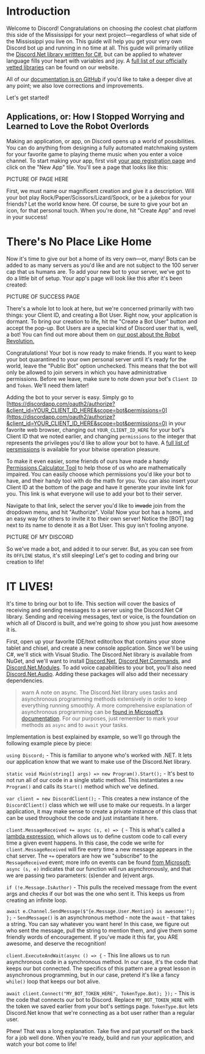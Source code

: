 # Introduction

Welcome to Discord! Congratulations on choosing _the_ coolest chat platform this side of the Mississippi for your next project—regardless of what side of the Mississippi you live on. This guide will help you get your very own Discord bot up and running in no time at all. This guide will primarily utilize the [Discord.Net library writtten for C#](https://github.com/RogueException/Discord.Net), but can be applied to whatever language fills your heart with variables and joy. A [full list of our officially vetted libraries](https://discordapp.com/developers/docs/topics/libraries) can be found on our website.

All of our [documentation is on GitHub](https://github.com/hammerandchisel/discord-api-docs) if you'd like to take a deeper dive at any point; we also love corrections and improvements.

Let's get started!

## Applications, or: How I Stopped Worrying and Learned to Love the Robot Overlords

Making an application, or app, on Discord opens up a world of possibilities. You can do anything from designing a fully automated matchmaking system for your favorite game to playing theme music when you enter a voice channel. To start making your app, first visit [your app registration page](https://discordapp.com/developers/applications/me) and click on the "New App" tile. You'll see a page that looks like this:

PICTURE OF PAGE HERE

First, we must name our magnificent creation and give it a description. Will your bot play Rock/Paper/Scissors/Lizard/Spock, or be a jukebox for your friends? Let the world know here. Of course, be sure to give your bot an icon, for that personal touch. When you're done, hit "Create App" and revel in your success!

# There's No Place Like Home

Now it's time to give our bot a home of its very own—or, many! Bots can be added to as many servers as you'd like and are not subject to the 100 server cap that us humans are. To add your new bot to your server, we've got to do a little bit of setup. Your app's page will look like this after it's been created:

PICTURE OF SUCCESS PAGE

There's a whole lot to look at here, but we're concerned primarily with two things: your Client ID, and creating a Bot User.  Right now, your application is dormant. To bring our creation to life, hit the "Create a Bot User" button and accept the pop-up. Bot Users are a special kind of Discord user that is, well, a bot! You can find out more about them on [our post about the Robot Revolution.](https://blog.discordapp.com/the-robot-revolution-has-unofficially-begun-unofficial-api-23a3c722d5bf#.l20q61gl5) 

Congratulations! Your bot is now ready to make friends. If you want to keep your bot quarantined to your own personal server until it's ready for the world, leave the "Public Bot" option unchecked. This means that the bot will only be allowed to join servers in which you have administrative permissions. Before we leave, make sure to note down your bot's `Client ID` and `Token`. We'll need them later!

Adding the bot to your server is easy. Simply go to [https://discordapp.com/oauth2/authorize?&client_id=YOUR_CLIENT_ID_HERE&scope=bot&permissions=0](https://discordapp.com/oauth2/authorize?&client_id=YOUR_CLIENT_ID_HERE&scope=bot&permissions=0) in your favorite web browser, changing out `YOUR_CLIENT_ID_HERE` for your bot's Client ID that we noted earlier, and changing `permissions` to the integer that represents the privileges you'd like to allow your bot to have. A [full list of persmissions](https://discordapp.com/developers/docs/topics/permissions#bitwise-permission-flags) is available for your bitwise operation pleasure.

To make it even easier, some friends of ours have made a handy [Permissions Calculator Tool](https://discordapi.com/permissions.html#) to help those of us who are mathematically impaired. You can easily choose which permissions you'd like your bot to have, and their handy tool with do the math for you. You can also insert your Client ID at the bottom of the page and have it generate your invite link for you. This link is what everyone will use to add your bot to their server.

Navigate to that link, select the server you'd like to ~~invade~~ join from the dropdown menu, and hit "Authorize". Voila! Now your bot has a home, and an easy way for others to invite it to their own server! Notice the [BOT] tag next to its name to denote it as a Bot User. This guy isn't fooling anyone.

PICTURE OF MY DISCORD

So we've made a bot, and added it to our server. But, as you can see from its `OFFLINE` status, it's still sleeping! Let's get to coding and bring our creation to life!

# IT LIVES!

It's time to bring our bot to life. This section will cover the basics of receiving and sending messages to a server using the Discord.Net C# library. Sending and receiving messages, text or voice, is the foundation on which all of Discord is built, and we're going to show you just how awesome it is.

First, open up your favorite IDE/text editor/box that contains your stone tablet and chisel, and create a new console application. Since we'll be using C#, we'll stick with Visual Studio. The Discord.Net library is available from NuGet, and we'll want to install [Discord.Net](https://www.nuget.org/packages/Discord.Net), [Discord.Net.Commands](https://www.nuget.org/packages/Discord.Net.Commands), and [Discord.Net.Modules](https://www.nuget.org/packages/Discord.Net.Modules). To add voice capabilities to your bot, you'll also need [Discord.Net.Audio](https://www.nuget.org/packages/Discord.Net.Audio). Adding these packages will also add their necessary dependencies.

>warn
> A note on async. The Discord.Net library uses tasks and asynchronous programming methods extensively in order to keep everything running smoothly. A more comprehensive explanation of asynchronous programming can be [found in Microsoft's documentation](https://msdn.microsoft.com/en-us/library/mt674882.aspx). For our purposes, just remember to mark your methods as `async` and to `await` your tasks.

Implementation is best explained by example, so we'll go through the following example piece by piece:

<script src="https://gist.github.com/msciotti/7854499bd63a565bf2340dc23b3c0cda.js"></script>

`using Discord;` - This is familiar to anyone who's worked with .NET. It lets our application know that we want to make use of the Discord.Net library. 

`static void Main(string[] args) => new Program().Start();` - It's best to not run all of our code in a single static method. This instantiates a `new Program()` and calls its `Start()` method which we've defined.

`var client = new DiscordClient();` - This creates a new instance of the `DiscordClient()` class which we will use to make our requests. In a larger application, it may make sense to create a private instance of this class that can be used throughout the code and just instantiate it here.

`client.MessageReceived += async (s, e) => {` - This is what's called a [lambda expression](https://msdn.microsoft.com/en-us/library/bb397687.aspx), which allows us to define custom code to call every time a given event happens. In this case, the code we write for `client.MessageReceived` will fire every time a new message appears in the chat server. The `+=` operators are how we "subscribe" to the `MessageReceived` event; more info on events can be found [from Microsoft](https://msdn.microsoft.com/en-us/library/awbftdfh.aspx); `async (s, e)` indicates that our function will run asynchronously, and that we are passing two parameters: (s)ender and (e)vent args.

`if (!e.Message.IsAuthor)` - This pulls the received message from the event args and checks if our bot was the one who sent it. This keeps us from creating an infinite loop.

`await e.Channel.SendMessage($"{e.Message.User.Mention} is awesome!"); };` - `SendMessage()` is an asynchronous method - note the `await` - that takes a string. You can say whatever you want here! In this case, we figure out who sent the message, pull the string to mention them, and give them some friendly words of encouragement. If you've made it this far, you ARE awesome, and deserve the recognition!

`client.ExecuteAndWait(async () => {` - This line allows us to run asynchronous code in a synchronous method. In our case, it's the code that keeps our bot connected. The specifics of this pattern are a great lesson in asynchronous programming, but in our case, pretend it's like a fancy `while()` loop that keeps our bot alive.

`await client.Connect("MY_BOT_TOKEN_HERE", TokenType.Bot); });` - This is the code that connects our bot to Discord. Replace `MY_BOT_TOKEN_HERE` with the token we saved earlier from your bot's settings page. `TokenType.Bot` lets Discord.Net know that we're connecting as a bot user rather than a regular user.

Phew! That was a long explanation. Take five and pat yourself on the back for a job well done. When you're ready, build and run your application, and watch your bot come to life!

<blockquote class="imgur-embed-pub" lang="en" data-id="a/sPXwG"><a href="//imgur.com/sPXwG"></a></blockquote><script async src="//s.imgur.com/min/embed.js" charset="utf-8"></script>

